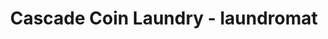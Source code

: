 ---
title: "Cascade Coin Laundry - laundromat"
url: /banff/cascade-coin-laundry-laundromat/
shop: laundry
---